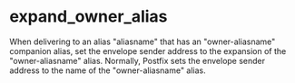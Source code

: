 # expand_owner_alias 


When delivering to an alias "aliasname" that has an
"owner-aliasname" companion alias, set the envelope sender
address to the expansion of the "owner-aliasname" alias.
Normally, Postfix sets the envelope sender address to the name of
the "owner-aliasname" alias.



